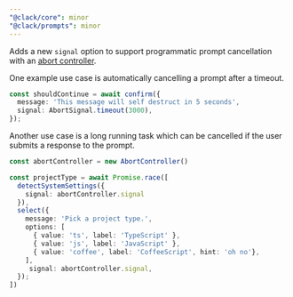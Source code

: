 ```yaml
---
"@clack/core": minor
"@clack/prompts": minor
---
```


Adds a new `signal` option to support programmatic prompt cancellation with an [abort controller](https://kettanaito.com/blog/dont-sleep-on-abort-controller).

One example use case is automatically cancelling a prompt after a timeout.

```ts
const shouldContinue = await confirm({
  message: 'This message will self destruct in 5 seconds',
  signal: AbortSignal.timeout(3000),
});
```

Another use case is a long running task which can be cancelled if the user submits a response to the prompt.

```ts
const abortController = new AbortController()

const projectType = await Promise.race([
  detectSystemSettings({
    signal: abortController.signal
  }),
  select({
    message: 'Pick a project type.',
    options: [
      { value: 'ts', label: 'TypeScript' },
      { value: 'js', label: 'JavaScript' },
      { value: 'coffee', label: 'CoffeeScript', hint: 'oh no'},
    ],
     signal: abortController.signal,
  });
])
```
